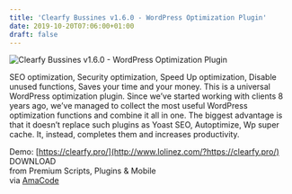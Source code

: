 ```yaml
---
title: 'Clearfy Bussines v1.6.0 - WordPress Optimization Plugin'
date: 2019-10-20T07:06:00+01:00
draft: false
---
```


![Clearfy Bussines v1.6.0 - WordPress Optimization Plugin](http://www.codelist.cc/uploads/posts/2019-10/1571551406_clearfy-bussines.jpg "Clearfy Bussines v1.6.0 - WordPress Optimization Plugin")  
  
SEO optimization, Security optimization, Speed Up optimization, Disable unused functions, Saves your time and your money. This is a universal WordPress optimization plugin. Since we’ve started working with clients 8 years ago, we’ve managed to collect the most useful WordPress optimization functions and combine it all in one. The biggest advantage is that it doesn’t replace such plugins as Yoast SEO, Autoptimize, Wp super cache. It, instead, completes them and increases productivity.  
  
Demo: [https://clearfy.pro/](http://www.lolinez.com/?https://clearfy.pro/)  
DOWNLOAD  
from Premium Scripts, Plugins & Mobile  
via [AmaCode](https://amazcode.ooo)